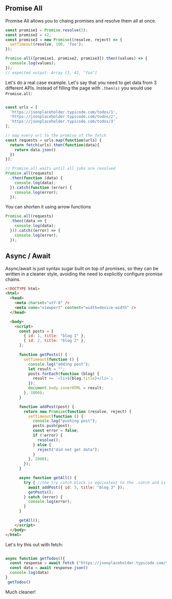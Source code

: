 ## Promise All

Promise All allows you to chaing promises and resolve them all at once.

```Javascript
const promise1 = Promise.resolve(3);
const promise2 = 42;
const promise3 = new Promise((resolve, reject) => {
  setTimeout(resolve, 100, 'foo');
});

Promise.all([promise1, promise2, promise3]).then((values) => {
  console.log(values);
});
// expected output: Array [3, 42, "foo"]

```

Let's do a real case example. Let's say that you need to get data from 3 different APIs. Instead of filling the page with `.then(s)` you would use `Promise.all`:

```Javascript

const urls = [
  'https://jsonplaceholder.typicode.com/todos/1',
  'https://jsonplaceholder.typicode.com/todos/2',
  'https://jsonplaceholder.typicode.com/todos/3'
];

// map every url to the promise of the fetch
const requests = urls.map(function(urls) {
  return fetch(urls).then(function(data){
    return data.json()
  })
});

// Promise.all waits until all jobs are resolved
Promise.all(requests)
  .then(function (data) {
    console.log(data);
  }).catch(function (error) {
    console.log(error);
  });
```

You can shorten it using arrow functions

```Javascript
Promise.all(requests)
  .then((data => {
    console.log(data);
  })).catch((error) => {
    console.log(error);
  });
```

## Async / Await

Async/await is just syntax sugar built on top of promises, so they can be written in a cleaner style, avoiding the need to explicitly configure promise chains.

```html
<!DOCTYPE html>
<html>
  <head>
    <meta charset="utf-8" />
    <meta name="viewport" content="width=device-width" />
  </head>

  <body>
    <script>
      const posts = [
        { id: 1, title: "blog 1" },
        { id: 2, title: "blog 2" },
      ];

      function getPosts() {
        setTimeout(function () {
          console.log("adding post");
          let result = "";
          posts.forEach(function (blog) {
            result += `<li>${blog.title}</li>`;
          });
          document.body.innerHTML = result;
        }, 1000);
      }

      function addPost(post) {
        return new Promise(function (resolve, reject) {
          setTimeout(function () {
            console.log("pushing post");
            posts.push(post);
            const error = false;
            if (!error) {
              resolve();
            } else {
              reject("did not get data");
            }
          }, 2000);
        });
      }

      async function getAll() {
        try { //the try catch block is equivalent to the .catch and is specific to async/await syntax
          await addPost({ id: 3, title: "blog 3" });
          getPosts();
        } catch (error) {
          console.log(error);
        }
      }

      getAll();
    </script>
  </body>
</html>
```

Let's try this out with fetch:

```Javascript

async function getTodos(){
  const response = await fetch ("https://jsonplaceholder.typicode.com/todos/1")
  const data = await response.json()
  console.log(data)
}
 getTodos()

```

Much cleaner!

